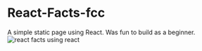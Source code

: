 # React-Facts-fcc
A simple static page using React. 
Was fun to build as a beginner.
![react facts using react](https://user-images.githubusercontent.com/107418254/182287781-fd59c5dc-b968-466b-88db-495da19cc78b.PNG)
